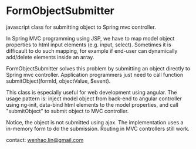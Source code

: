 # FormObjectSubmitter
javascript class for submitting object to Spring mvc controller. 

In Spring MVC programming using JSP, we have to map model object properties to html input elements (e.g. input, select).
Sometimes it is difficault to do such mapping, for example if end-user can dynamically add/delete elements inside an array. 

FormObjectSubmitter solves this problem by submitting an object directly to Spring mvc controller. Application 
programmers just need to call function submitObject(formId, objectValue, $event). 

This class is especially useful for web development using angular. The usage pattern is: inject model object 
from back-end to angular controller using ng-init, data-bind html elements to the model properties, and call "submitObject" to submit object to MVC controller.

Notice, the object is not submitted using ajax. The implementation uses a in-memory form to do the submission. Routing in MVC controllers still work. 


contact: wenhao.lin@gmail.com
